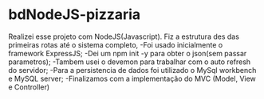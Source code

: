 # bdNodeJS-pizzaria
Realizei esse projeto com NodeJS(Javascript).
Fiz a estrutura des das primeiras rotas até o sistema completo,
-Foi usado inicialmente o framework ExpressJS;
-Dei um npm init -y para obter o json(sem passar parametros);
-Tambem usei o devemon para trabalhar com o auto refresh do servidor;
-Para a persistencia de dados foi utilizado o MySql workbench e MySQL server;
-Finalizamos com a implementação do MVC (Model, View e Controller)
